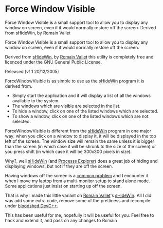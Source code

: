 Force Window Visible
=====================

Force Window Visible is a small support tool to allow you to display any window on screen, even if it would normally restore off the screen.  Derived from sHideWin, by Romain Vallet

Force Window Visible is a small support tool to allow you to display any window on screen, even if it would normally restore off the screen.

Derived from [sHideWin](http://wistinga.online.fr/shidewin/), by [Romain Vallet](http://wistinga.sourceforge.net/) this utility is completely free and licenced under the GNU General Public License.

Released (v1.1 20/12/2005)

ForceWindowVisible is as simple to use as the [sHideWin](http://wistinga.online.fr/shidewin/) program it is derived from.

- Simply start the application and it will display a list of all the windows available to the system.
- The windows which are visible are selected in the list.
- To hide a window, click on one of the listed windows which are selected.
- To show a window, click on one of the listed windows which are not selected.

ForceWindowVisible is different from the [sHideWin](http://wistinga.online.fr/shidewin/) program in one major way; when you click on a window to display it, it will be displayed in the top left of the screen. The window size will remain the same unless it is bigger than the screen (in which case it will be shrunk to the size of the screen) or you press shift (in which case it will be 300x300 pixels in size).

Why?, well [sHideWin](http://wistinga.online.fr/shidewin/) (and [Processs Explorer](http://technet.microsoft.com/en-us/sysinternals/bb896653.aspx)) does a great job of hiding and displaying windows, but not if they are off the screen.

Having windows off the screen is a [common problem](http://blogs.msdn.com/b/oldnewthing/archive/2005/03/14/395271.aspx) and I encounter it when I move my laptop from a multi-monitor setup to stand alone mode. Some applications just insist on starting up off the screen.

That is why I made this little variant on [Romain Vallet](http://wistinga.sourceforge.net/)'s [sHideWin](http://wistinga.online.fr/shidewin/). All I did was add some extra code, remove some of the prettiness and recompile under [bloodshed DevC++](http://www.bloodshed.net/devcpp.html).

This has been useful for me, hopefully it will be useful for you. Feel free to hack and extend it, and pass on any changes to Romain

